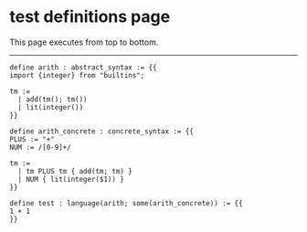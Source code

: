 # test definitions page

This page executes from top to bottom.

---

```lvca
define arith : abstract_syntax := {{
import {integer} from "builtins";

tm :=
  | add(tm(); tm())
  | lit(integer())
}}
```

```
define arith_concrete : concrete_syntax := {{
PLUS := "+"
NUM := /[0-9]+/

tm :=
  | tm PLUS tm { add(tm; tm) }
  | NUM { lit(integer($1)) }
}}
```

```lvca
define test : language(arith; some(arith_concrete)) := {{
1 + 1
}}
```
